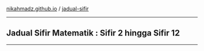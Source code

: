 
[nikahmadz.github.io][1] / [jadual-sifir](https://nikahmadz.github.io/jadual-sifir)

***

## Jadual Sifir Matematik : Sifir 2 hingga Sifir 12

***

[1]:https://nikahmadz.github.io
